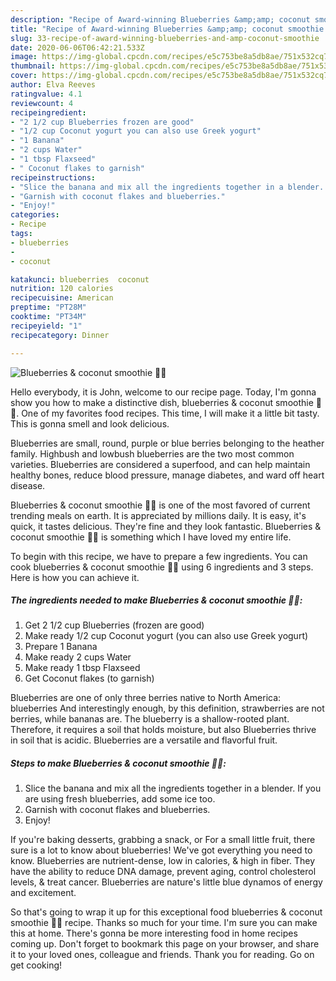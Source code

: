 ```yaml
---
description: "Recipe of Award-winning Blueberries &amp;amp; coconut smoothie 🥥💜"
title: "Recipe of Award-winning Blueberries &amp;amp; coconut smoothie 🥥💜"
slug: 33-recipe-of-award-winning-blueberries-and-amp-coconut-smoothie
date: 2020-06-06T06:42:21.533Z
image: https://img-global.cpcdn.com/recipes/e5c753be8a5db8ae/751x532cq70/blueberries-coconut-smoothie-🥥💜-recipe-main-photo.jpg
thumbnail: https://img-global.cpcdn.com/recipes/e5c753be8a5db8ae/751x532cq70/blueberries-coconut-smoothie-🥥💜-recipe-main-photo.jpg
cover: https://img-global.cpcdn.com/recipes/e5c753be8a5db8ae/751x532cq70/blueberries-coconut-smoothie-🥥💜-recipe-main-photo.jpg
author: Elva Reeves
ratingvalue: 4.1
reviewcount: 4
recipeingredient:
- "2 1/2 cup Blueberries frozen are good"
- "1/2 cup Coconut yogurt you can also use Greek yogurt"
- "1 Banana"
- "2 cups Water"
- "1 tbsp Flaxseed"
- " Coconut flakes to garnish"
recipeinstructions:
- "Slice the banana and mix all the ingredients together in a blender. If you are using fresh blueberries, add some ice too."
- "Garnish with coconut flakes and blueberries."
- "Enjoy!"
categories:
- Recipe
tags:
- blueberries
- 
- coconut

katakunci: blueberries  coconut 
nutrition: 120 calories
recipecuisine: American
preptime: "PT28M"
cooktime: "PT34M"
recipeyield: "1"
recipecategory: Dinner

---
```



![Blueberries &amp; coconut smoothie 🥥💜](https://img-global.cpcdn.com/recipes/e5c753be8a5db8ae/751x532cq70/blueberries-coconut-smoothie-🥥💜-recipe-main-photo.jpg)

Hello everybody, it is John, welcome to our recipe page. Today, I'm gonna show you how to make a distinctive dish, blueberries &amp; coconut smoothie 🥥💜. One of my favorites food recipes. This time, I will make it a little bit tasty. This is gonna smell and look delicious.

Blueberries are small, round, purple or blue berries belonging to the heather family. Highbush and lowbush blueberries are the two most common varieties. Blueberries are considered a superfood, and can help maintain healthy bones, reduce blood pressure, manage diabetes, and ward off heart disease.

Blueberries &amp; coconut smoothie 🥥💜 is one of the most favored of current trending meals on earth. It is appreciated by millions daily. It is easy, it's quick, it tastes delicious. They're fine and they look fantastic. Blueberries &amp; coconut smoothie 🥥💜 is something which I have loved my entire life.


To begin with this recipe, we have to prepare a few ingredients. You can cook blueberries &amp; coconut smoothie 🥥💜 using 6 ingredients and 3 steps. Here is how you can achieve it.

##### The ingredients needed to make Blueberries &amp; coconut smoothie 🥥💜:

1. Get 2 1/2 cup Blueberries (frozen are good)
1. Make ready 1/2 cup Coconut yogurt (you can also use Greek yogurt)
1. Prepare 1 Banana
1. Make ready 2 cups Water
1. Make ready 1 tbsp Flaxseed
1. Get  Coconut flakes (to garnish)


Blueberries are one of only three berries native to North America: blueberries And interestingly enough, by this definition, strawberries are not berries, while bananas are. The blueberry is a shallow-rooted plant. Therefore, it requires a soil that holds moisture, but also Blueberries thrive in soil that is acidic. Blueberries are a versatile and flavorful fruit. 

##### Steps to make Blueberries &amp; coconut smoothie 🥥💜:

1. Slice the banana and mix all the ingredients together in a blender. If you are using fresh blueberries, add some ice too.
1. Garnish with coconut flakes and blueberries.
1. Enjoy!


If you&#39;re baking desserts, grabbing a snack, or For a small little fruit, there sure is a lot to know about blueberries! We&#39;ve got everything you need to know. Blueberries are nutrient-dense, low in calories, &amp; high in fiber. They have the ability to reduce DNA damage, prevent aging, control cholesterol levels, &amp; treat cancer. Blueberries are nature&#39;s little blue dynamos of energy and excitement. 

So that's going to wrap it up for this exceptional food blueberries &amp; coconut smoothie 🥥💜 recipe. Thanks so much for your time. I'm sure you can make this at home. There's gonna be more interesting food in home recipes coming up. Don't forget to bookmark this page on your browser, and share it to your loved ones, colleague and friends. Thank you for reading. Go on get cooking!

